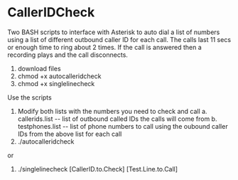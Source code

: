 # CallerIDCheck

Two BASH scripts to interface with Asterisk to auto dial a list of numbers using a list of different outbound caller ID for each call. The calls last 11 secs or enough time to ring about 2 times. If the call is answered then a recording plays and the call disconnects. 

1. download files
2. chmod +x autocalleridcheck
3. chmod +x singlelinecheck

Use the scripts

1. Modify both lists with the numbers you need to check and call
a. callerids.list -- list of outbound called IDs the calls will come from
b. testphones.list -- list of phone numbers to call using the oubound caller IDs from the above list for each call
2. ./autocalleridcheck

or

1. ./singlelinecheck [CallerID.to.Check] [Test.Line.to.Call]

